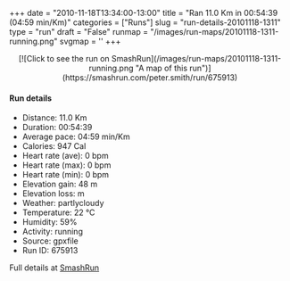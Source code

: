 +++
date = "2010-11-18T13:34:00-13:00"
title = "Ran 11.0 Km in 00:54:39 (04:59 min/Km)"
categories = ["Runs"]
slug = "run-details-20101118-1311"
type = "run"
draft = "False"
runmap = "/images/run-maps/20101118-1311-running.png"
svgmap = '<polyline points="0 59, 1 60, 3 59, 9 51, 13 49, 18 48, 22 50, 25 48, 27 46, 29 45, 36 45, 43 46, 54 53, 59 56, 62 57, 66 57, 75 55, 83 51, 88 52, 92 54, 96 53, 98 51, 100 48, 97 44, 96 41, 97 44, 99 48, 99 50, 96 52, 92 54, 88 53, 82 52, 78 54, 65 57, 60 56, 57 55, 43 46, 40 46, 27 45, 23 50, 18 48, 17 48, 16 49, 10 51, 6 56, 2 59">'
+++



<!--more-->

<center>
[![Click to see the run on SmashRun](/images/run-maps/20101118-1311-running.png "A map of this run")](https://smashrun.com/peter.smith/run/675913)
</center>

#### Run details

* Distance: 11.0 Km
* Duration: 00:54:39
* Average pace: 04:59 min/Km
* Calories: 947 Cal
* Heart rate (ave): 0 bpm
* Heart rate (max): 0 bpm
* Heart rate (min): 0 bpm
* Elevation gain: 48 m
* Elevation loss:  m
* Weather: partlycloudy
* Temperature: 22 &deg;C
* Humidity: 59%
* Activity: running
* Source: gpxfile
* Run ID: 675913

Full details at [SmashRun](https://smashrun.com/peter.smith/run/675913)